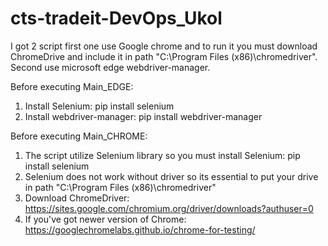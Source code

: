 # cts-tradeit-DevOps_Ukol
I got 2 script first one use Google chrome and to run it you must download ChromeDrive and include it in path "C:\Program Files (x86)\chromedriver". Second use microsoft edge webdriver-manager. 

Before executing Main_EDGE:
1) Install Selenium: pip install selenium
2) Install webdriver-manager: pip install webdriver-manager

Before executing Main_CHROME:
1) The script utilize Selenium library so you must install Selenium: pip install selenium
2) Selenium does not work without driver so its essential to put your drive in path "C:\Program Files (x86)\chromedriver"
3) Download ChromeDriver: https://sites.google.com/chromium.org/driver/downloads?authuser=0
4) If you've got newer version of Chrome: https://googlechromelabs.github.io/chrome-for-testing/

